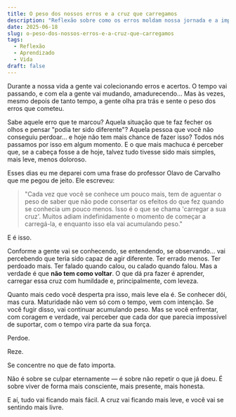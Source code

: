 ```yaml
---
title: O peso dos nossos erros e a cruz que carregamos
description: "Reflexão sobre como os erros moldam nossa jornada e a importância de aprender com eles."
date: 2025-06-18
slug: o-peso-dos-nossos-erros-e-a-cruz-que-carregamos
tags:
  - Reflexão
  - Aprendizado
  - Vida
draft: false
---
```


Durante a nossa vida a gente vai colecionando erros e acertos. O tempo vai passando, e com ela a gente vai mudando, amadurecendo... Mas às vezes, mesmo depois de tanto tempo, a gente olha pra trás e sente o peso dos erros que cometeu.

Sabe aquele erro que te marcou? Aquela situação que te faz fecher os olhos e pensar "podia ter sido diferente"? Aquela pessoa que você não conseguiu perdoar... e hoje não tem mais chance de fazer isso? Todos nós passamos por isso em algum momento. E o que mais machuca é perceber que, se a cabeça fosse a de hoje, talvez tudo tivesse sido mais simples, mais leve, menos doloroso.

Esses dias eu me deparei com uma frase do professor Olavo de Carvalho que me pegou de jeito. Ele escreveu:

> "Cada vez que você se conhece um pouco mais, tem de aguentar o peso de saber que não pode consertar os efeitos do que fez quando se conhecia um pouco menos. Isso é o que se chama 'carregar a sua cruz'. Muitos adiam indefinidamente o momento de começar a carregá-la, e enquanto isso ela vai acumulando peso."

E é isso.

Conforme a gente vai se conhecendo, se entendendo, se observando... vai percebendo que teria sido capaz de agir diferente. Ter errado menos. Ter perdoado mais. Ter falado quando calou, ou calado quando falou. Mas a verdade é que **não tem como voltar**. O que dá pra fazer é aprender, carregar essa cruz com humildade e, principalmente, com leveza.

Quanto mais cedo você desperta pra isso, mais leve ela é. Se conhecer dói, mas cura. Maturidade não vem só com o tempo, vem com intenção. Se você fugir disso, vai continuar acumulando peso. Mas se você enfrentar, com coragem e verdade, vai perceber que cada dor que parecia impossível de suportar, com o tempo vira parte da sua força.

Perdoe.

Reze.

Se concentre no que de fato importa.

Não é sobre se culpar eternamente — é sobre não repetir o que já doeu. É sobre viver de forma mais consciente, mais presente, mais honesta.

E aí, tudo vai ficando mais fácil. A cruz vai ficando mais leve, e você vai se sentindo mais livre.
